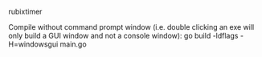 rubixtimer

Compile without command prompt window (i.e. double clicking an exe will only build a GUI window and not a console window): go build -ldflags -H=windowsgui main.go